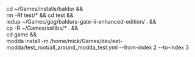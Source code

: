 cd ~/Games/installs/baldur && \
rm -Rf test/* && cd test && \
iedup ~/Games/gog/baldurs-gate-ii-enhanced-edition/ . && \
cp -R ~/Games/ssllibs/* . && \
cd game && \
modda install -m /home/mick/Games/dev/eet-modda/test_root/all_around_modda_test.yml --from-index 2 --to-index 3
